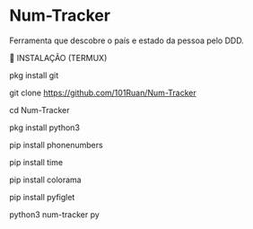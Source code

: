 # Num-Tracker
Ferramenta que descobre o país e estado da pessoa pelo DDD.

🔽 INSTALAÇÃO (TERMUX)

pkg install git

git clone https://github.com/101Ruan/Num-Tracker

cd Num-Tracker

pkg install python3

pip install phonenumbers

pip install time

pip install colorama

pip install pyfiglet

python3 num-tracker py
